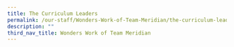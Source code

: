 ```yaml
---
title: The Curriculum Leaders
permalink: /our-staff/Wonders-Work-of-Team-Meridian/the-curriculum-leaders/
description: ""
third_nav_title: Wonders Work of Team Meridian
---
```

